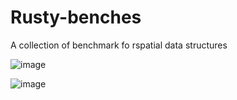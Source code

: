 # Rusty-benches
A collection of benchmark fo rspatial data structures

![image](https://user-images.githubusercontent.com/5385314/227788273-655fc0d6-940e-44d5-bc0c-6fd383262238.png)


![image](https://user-images.githubusercontent.com/5385314/227788323-d7525842-631f-46cc-a7de-d41a4d528c1e.png)
